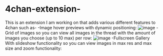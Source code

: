 # 4chan-extension-
This is an extension I am working on that adds various different features to 4chan such as-
-Image hover previews with dynamic positioning:
![image](https://github.com/LukeGirvan/4chan-extension-/assets/126108451/2cba4417-e78b-43f7-864c-4aa525d08ef4)
-Grid of images so you can view all images in the thread with the amount of images you choose (up to 10 max) per row:
![image](https://github.com/LukeGirvan/4chan-extension-/assets/126108451/24f1f024-071c-40cd-abe1-deafe39b6327)
-Fullscreen Gallery With slideshow functionality so you can view images in max res and max size and zoom functionality:
